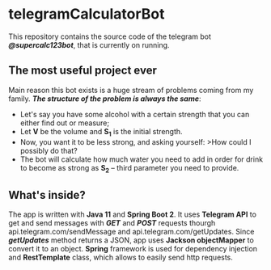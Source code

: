 # telegramCalculatorBot
This repository contains the source code of the telegram bot ***@supercalc123bot***, that is currently on running.
## The most useful project ever
Main reason this bot exists is a huge stream of problems coming from my family.
***The structure of the problem is always the same***:
+ Let's say you have some alcohol with a certain strength that you can either find out or measure;
+ Let **V** be the volume and **S<sub>1</sub>** is the initial strength.
+ Now, you want it to be less strong, and asking yourself: >How could I possibly do that?
+ The bot will calculate how much water you need to add in order for drink to become as strong as **S<sub>2</sub>** – third parameter you need to provide.
## What's inside?
The app is written with **Java 11** and **Spring Boot 2**. 
It uses **Telegram API** to get and send messages with ***GET*** and ***POST*** requests thourgh api.telegram.com/sendMessage and api.telegram.com/getUpdates.
Since ***getUpdates*** method returns a JSON, app uses **Jackson objectMapper** to convert it to an object.
**Spring** framework is used for dependency injection and **RestTemplate** class, which allows to easily send http requests.
